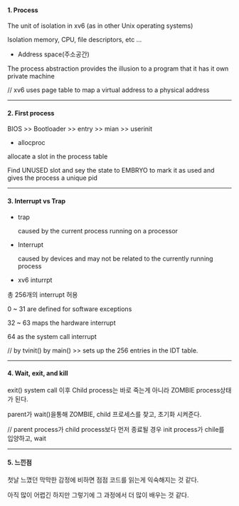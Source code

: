 #### 1. Process

The unit of isolation in xv6 (as in other Unix operating systems)

Isolation memory, CPU, file descriptors, etc …

- Address space(주소공간)

The process abstraction provides the illusion to a program that it has it own private machine

// xv6 uses page table to map a virtual address to a physical address

---

#### 2. First process

BIOS >> Bootloader >> entry >> mian >> userinit

- allocproc 

allocate a slot in the process table 

Find UNUSED slot and sey the state to EMBRYO to mark it as used and gives the process a unique pid

---

#### 3. Interrupt vs Trap

- trap

	caused by the current process running on a processor

- Interrupt

	caused by devices and may not be related to the currently running process

- xv6 inturrpt

총 256개의 interrupt 허용

0 ~ 31 are defined for software exceptions

32 ~ 63 maps the hardware interrupt

64 as the system call interrupt  

// by tvinit() by main() >> sets up the 256 entries in the IDT table.

---

#### 4. Wait, exit, and kill

exit() system call 이후 Child process는 바로 죽는게 아니라 ZOMBIE process상태가 된다.

parent가 wait()을통해 ZOMBIE, child 프로세스를 찾고, 초기화 시켜준다.

// parent process가 child process보다 먼저 종료될 경우 init process가 chile를 입양하고, wait

---

#### 5. 느낀점

첫날 느꼈던 막막한 감정에 비하면 점점 코드를 읽는게 익숙해지는 것 같다.

아직 많이 어렵긴 하지만 그렇기에 그 과정에서 더 많이 배우는 것 같다.

